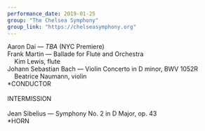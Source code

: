 ```yaml
---
performance_date: 2019-01-25
group: "The Chelsea Symphony"
group_link: "https://chelseasymphony.org"
---
```

Aaron Dai — _TBA_ (NYC Premiere)<br/>
Frank Martin — Ballade for Flute and Orchestra<br/>
&nbsp;&nbsp;&nbsp;&nbsp;Kim Lewis, flute<br/>
Johann Sebastian Bach — Violin Concerto in D minor, BWV 1052R<br/>
&nbsp;&nbsp;&nbsp;&nbsp;Beatrice Naumann, violin<br/>
*CONDUCTOR<br/>
<br/>
INTERMISSION<br/>
<br/>
Jean Sibelius — Symphony No. 2 in D Major, op. 43<br/>
*HORN



